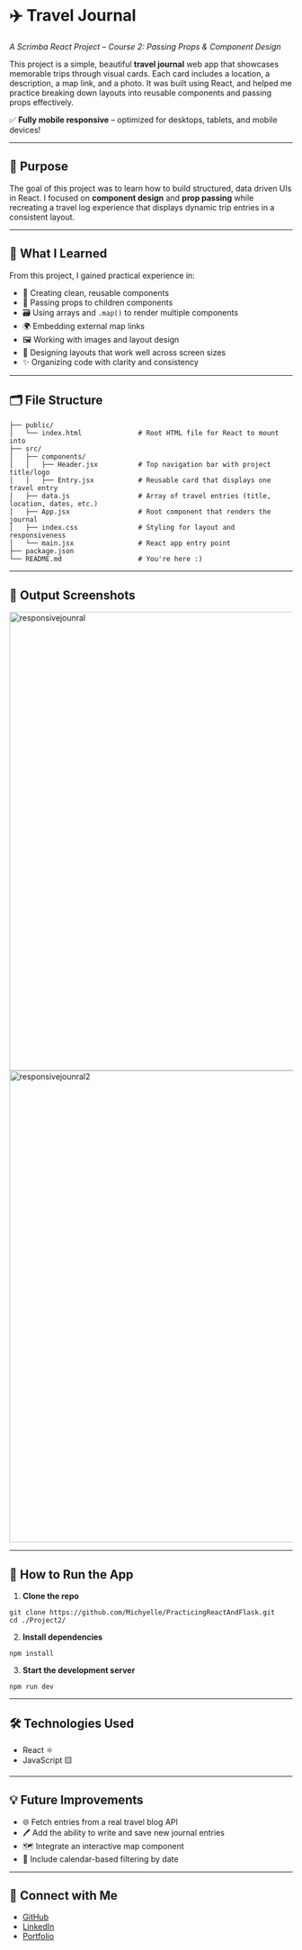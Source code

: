 # ✈️ Travel Journal  
_A Scrimba React Project – Course 2: Passing Props & Component Design_

This project is a simple, beautiful **travel journal** web app that showcases memorable trips through visual cards. Each card includes a location, a description, a map link, and a photo. It was built using React, and helped me practice breaking down layouts into reusable components and passing props effectively.

✅ **Fully mobile responsive** – optimized for desktops, tablets, and mobile devices!

---

## 🎯 Purpose  
The goal of this project was to learn how to build structured, data driven UIs in React. I focused on **component design** and **prop passing** while recreating a travel log experience that displays dynamic trip entries in a consistent layout.

---

## 🧠 What I Learned  
From this project, I gained practical experience in:

- 🧱 Creating clean, reusable components  
- 📨 Passing props to children components  
- 🗃️ Using arrays and `.map()` to render multiple components  
- 🌍 Embedding external map links  
- 🖼️ Working with images and layout design  
- 📱 Designing layouts that work well across screen sizes  
- ✨ Organizing code with clarity and consistency  

---

## 🗂️ File Structure  
```
├── public/
│   └── index.html              # Root HTML file for React to mount into
├── src/
│   ├── components/
│   │   ├── Header.jsx          # Top navigation bar with project title/logo
│   │   ├── Entry.jsx           # Reusable card that displays one travel entry
│   ├── data.js                 # Array of travel entries (title, location, dates, etc.)
│   ├── App.jsx                 # Root component that renders the journal
│   ├── index.css               # Styling for layout and responsiveness
│   └── main.jsx                # React app entry point
├── package.json
└── README.md                   # You're here :)
```

---

## 📸 Output Screenshots  
<img width="1809" height="816" alt="responsivejounral" src="https://github.com/user-attachments/assets/f14edbcd-b376-4e94-8226-c368d76c7eda" />
<img width="1258" height="839" alt="responsivejounral2" src="https://github.com/user-attachments/assets/01664ef1-28f7-4c91-a3fb-c0e9a97b2112" />

---

## 🚀 How to Run the App  
1. **Clone the repo**  
```
git clone https://github.com/Michyelle/PracticingReactAndFlask.git
cd ./Project2/
```

2. **Install dependencies**  
```
npm install
```

3. **Start the development server**  
```
npm run dev
```

---

## 🛠️ Technologies Used  
- React ⚛️  
- JavaScript 🟨  

---

## 💡 Future Improvements  
- 🌐 Fetch entries from a real travel blog API  
- 🖊️ Add the ability to write and save new journal entries  
- 🗺️ Integrate an interactive map component  
- 📅 Include calendar-based filtering by date  

---

## 🔗 Connect with Me  
- [GitHub](https://github.com/Michyelle)  
- [LinkedIn](https://www.linkedin.com/in/michellenguyen12/)  
- [Portfolio](https://michellenguyen.vercel.app/)

